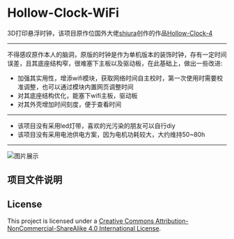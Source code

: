 # Hollow-Clock-WiFi

3D打印悬浮时钟，该项目原作位国外大佬[shiura](https://www.youtube.com/@shiura/about)创作的作品[Hollow-Clock-4](https://www.instructables.com/Hollow-Clock-4/)
***
不得感叹原作本人的脑洞，原版的时钟是作为单机版本的装饰时钟，存有一定时间误差，且其底座结构窄，很难塞下主板以及驱动板，在此基础上，做出一些改进:  
- 加强其实用性，增添wifi模块，获取网络时间自主校时，第一次使用时需要校准调整，也可以通过模块内置网页调整时间
- 对其底座结构优化，能塞下wifi主板，驱动板
- 对其外壳增加时间刻度，便于查看时间
***
- 该项目没有采用led灯带，喜欢的光污染的朋友可以自行diy  
- 该项目没有采用电池供电方案，因为电机功耗较大，大约维持50~80h
***
![图片展示](./)
## 项目文件说明


## License
This project is licensed under a [Creative Commons Attribution-NonCommercial-ShareAlike 4.0 International License](https://creativecommons.org/licenses/by-nc-sa/4.0/).

